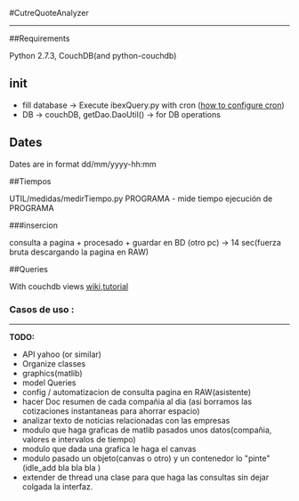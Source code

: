 #CutreQuoteAnalyzer

---

##Requirements

Python 2.7.3, CouchDB(and python-couchdb)


## init

* fill database -> Execute ibexQuery.py with cron
([how to configure cron](http://www.codigonomada.com/como-anadir-tareas-programadas-con-cron-linux/))
* DB -> couchDB, getDao.DaoUtil() -> for DB operations


## Dates

Dates are in format dd/mm/yyyy-hh:mm


##Tiempos

UTIL/medidas/medirTiempo.py PROGRAMA - mide tiempo ejecución de PROGRAMA

###insercion

consulta a pagina + procesado + guardar en BD (otro pc) -> 14 sec(fuerza bruta descargando la pagina en RAW)


##Queries

With couchdb views
[wiki](http://wiki.apache.org/couchdb/Introduction_to_CouchDB_views),[tutorial](http://guide.couchdb.org/draft/views.html)

### Casos de uso :


---

**TODO:**

* API yahoo (or similar)
* Organize classes
* graphics(matlib)
* model Queries
* config / automatizacion de consulta pagina en RAW(asistente)
* hacer Doc resumen de cada compañia al dia (asi borramos las cotizaciones instantaneas para ahorrar espacio)
* analizar texto de noticias relacionadas con las empresas
* modulo que haga graficas de matlib pasados unos datos(compañia, valores e intervalos de tiempo)
* modulo que dada una grafica le haga el canvas 
* modulo pasado un objeto(canvas o otro) y un contenedor lo "pinte"(idle_add bla bla bla )
* extender de thread una clase para que haga las consultas sin dejar colgada la interfaz.

